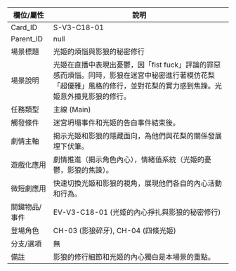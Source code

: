| 欄位/屬性 | 說明 |
|---|---|
| Card_ID | S-V3-C18-01 |
| Parent_ID | null |
| 場景標題 | 光姬的煩惱與影狼的秘密修行 |
| 場景說明 | 光姬在直播中表現出憂鬱，因「fist fuck」評論的罪惡感而煩惱。同時，影狼在迷宮中秘密進行著模仿花梨「超優雅」風格的修行，並對花梨的實力感到焦躁。光姬意外撞見影狼的修行。 |
| 任務類型 | 主線 (Main) |
| 觸發條件 | 迷宮坍塌事件和光姬的告白事件結束後。 |
| 劇情主軸 | 揭示光姬和影狼的隱藏面向，為他們與花梨的關係發展埋下伏筆。 |
| 遊戲化應用 | 劇情推進（揭示角色內心），情緒值系統（光姬的憂鬱，影狼的焦躁）。 |
| 微短劇應用 | 快速切換光姬和影狼的視角，展現他們各自的內心活動和行為。 |
| 關鍵物品/事件 | EV-V3-C18-01 (光姬的內心掙扎與影狼的秘密修行) |
| 登場角色 | CH-03 (影狼碎牙), CH-04 (四條光姬) |
| 分支/選項 | 無 |
| 備註 | 影狼的修行細節和光姬的內心獨白是本場景的重點。
